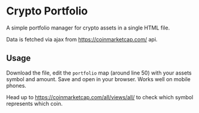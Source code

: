 # Crypto Portfolio

A simple portfolio manager for crypto assets in a single HTML file.

Data is fetched via ajax from https://coinmarketcap.com/ api.

## Usage

Download the file, edit the `portfolio` map (around line 50) with your assets symbol and amount. Save and open in your browser. Works well on mobile phones.

Head up to https://coinmarketcap.com/all/views/all/ to check which symbol represents which coin.